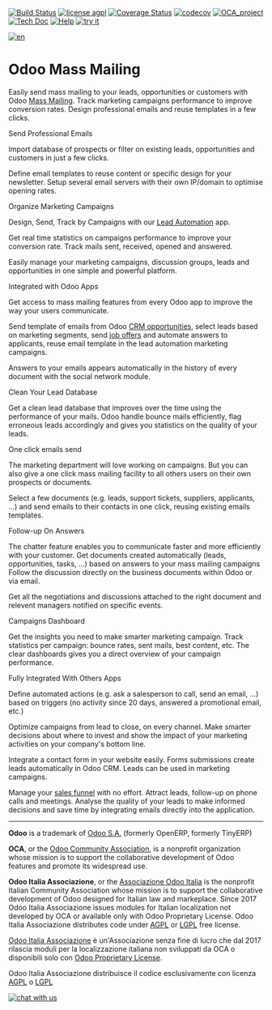 [![Build Status](https://travis-ci.org/Odoo-Italia-Associazione/OCB.svg?branch=8.0)](https://travis-ci.org/Odoo-Italia-Associazione/OCB)
[![license agpl](https://img.shields.io/badge/licence-AGPL--3-blue.svg)](http://www.gnu.org/licenses/agpl-3.0.html)
[![Coverage Status](https://coveralls.io/repos/github/Odoo-Italia-Associazione/OCB/badge.svg?branch=8.0)](https://coveralls.io/github/Odoo-Italia-Associazione/OCB?branch=8.0)
[![codecov](https://codecov.io/gh/Odoo-Italia-Associazione/OCB/branch/8.0/graph/badge.svg)](https://codecov.io/gh/Odoo-Italia-Associazione/OCB/branch/8.0)
[![OCA_project](http://www.zeroincombenze.it/wp-content/uploads/ci-ct/prd/button-oca-8.svg)](https://github.com/OCA/OCB/tree/8.0)
[![Tech Doc](http://www.zeroincombenze.it/wp-content/uploads/ci-ct/prd/button-docs-8.svg)](http://wiki.zeroincombenze.org/en/Odoo/8.0/dev)
[![Help](http://www.zeroincombenze.it/wp-content/uploads/ci-ct/prd/button-help-8.svg)](http://wiki.zeroincombenze.org/en/Odoo/8.0/man/)
[![try it](http://www.zeroincombenze.it/wp-content/uploads/ci-ct/prd/button-try-it-8.svg)](https://erp8.zeroincombenze.it)


[![en](http://www.shs-av.com/wp-content/en_US.png)](http://wiki.zeroincombenze.org/it/Odoo/7.0/man)

Odoo Mass Mailing
=================

Easily send mass mailing to your leads, opportunities or customers
with Odoo <a href="https://www.odoo.com/page/mailing#">Mass Mailing</a>. Track
marketing campaigns performance to improve conversion rates. Design
professional emails and reuse templates in a few clicks.

Send Professional Emails

Import database of prospects or filter on existing leads, opportunities and
customers in just a few clicks.

Define email templates to reuse content or specific design for your newsletter.
Setup several email servers with their own IP/domain to optimise opening rates.

Organize Marketing Campaigns

Design, Send, Track by Campaigns with our <a href="https://www.odoo.com/page/mailing">Lead Automation</a> app.

Get real time statistics on campaigns performance to improve your conversion
rate. Track mails sent, received, opened and answered.

Easily manage your marketing campaigns, discussion groups, leads and
opportunities in one simple and powerful platform.

Integrated with Odoo Apps

Get access to mass mailing features from every Odoo app to improve the way your
users communicate.

Send template of emails from Odoo <a href="https://www.odoo.com/page/mailing">CRM opportunities</a>, select leads based
on marketing segments, send <a href="https://www.odoo.com/page/recruitment">job offers</a> and automate
answers to applicants, reuse email template in the lead automation marketing
campaigns.

Answers to your emails appears automatically in the history of every document
with the social network module.

Clean Your Lead Database

Get a clean lead database that improves over the time using the performance of
your mails. Odoo handle bounce mails efficiently, flag erroneous leads
accordingly and gives you statistics on the quality of your leads.

One click emails send

The marketing department will love working on campaigns. But you can also give
a one click mass mailing facility to all others users on their own prospects or
documents.

Select a few documents (e.g. leads, support tickets, suppliers, applicants,
...) and send emails to their contacts in one click, reusing existing emails
templates.

Follow-up On Answers

The chatter feature enables you to communicate faster and more efficiently with
your customer. Get documents created automatically (leads, opportunities,
tasks, ...) based on answers to your mass mailing campaigns Follow the
discussion directly on the business documents within Odoo or via email.

Get all the negotiations and discussions attached to the right document and
relevent managers notified on specific events.

Campaigns Dashboard

Get the insights you need to make smarter marketing campaign. Track statistics
per campaign: bounce rates, sent mails, best content, etc. The clear dashboards
gives you a direct overview of your campaign performance.

Fully Integrated With Others Apps

Define automated actions (e.g. ask a salesperson to call, send an email, ...)
based on triggers (no activity since 20 days, answered a promotional email,
etc.)

Optimize campaigns from lead to close, on every channel. Make smarter decisions
about where to invest and show the impact of your marketing activities on your
company's bottom line.

Integrate a contact form in your website easily. Forms submissions create leads
automatically in Odoo CRM. Leads can be used in marketing campaigns.

Manage your <a href="https://www.odoo.com/page/crm">sales funnel</a> with no
effort. Attract leads, follow-up on phone calls and meetings. Analyse the
quality of your leads to make informed decisions and save time by integrating
emails directly into the application.

[//]: # (copyright)

----

**Odoo** is a trademark of [Odoo S.A.](https://www.odoo.com/) (formerly OpenERP, formerly TinyERP)

**OCA**, or the [Odoo Community Association](http://odoo-community.org/), is a nonprofit organization whose
mission is to support the collaborative development of Odoo features and
promote its widespread use.

**Odoo Italia Associazione**, or the [Associazione Odoo Italia](https://www.odoo-italia.org/)
is the nonprofit Italian Community Association whose mission
is to support the collaborative development of Odoo designed for Italian law and markeplace.
Since 2017 Odoo Italia Associazione issues modules for Italian localization not developed by OCA
or available only with Odoo Proprietary License.
Odoo Italia Associazione distributes code under [AGPL](https://www.gnu.org/licenses/agpl-3.0.html) or [LGPL](https://www.gnu.org/licenses/lgpl.html) free license.

[Odoo Italia Associazione](https://www.odoo-italia.org/) è un'Associazione senza fine di lucro
che dal 2017 rilascia moduli per la localizzazione italiana non sviluppati da OCA
o disponibili solo con [Odoo Proprietary License](https://www.odoo.com/documentation/user/9.0/legal/licenses/licenses.html).

Odoo Italia Associazione distribuisce il codice esclusivamente con licenza [AGPL](https://www.gnu.org/licenses/agpl-3.0.html) o [LGPL](https://www.gnu.org/licenses/lgpl.html)

[//]: # (end copyright)



[![chat with us](https://www.shs-av.com/wp-content/chat_with_us.gif)](https://tawk.to/85d4f6e06e68dd4e358797643fe5ee67540e408b)
